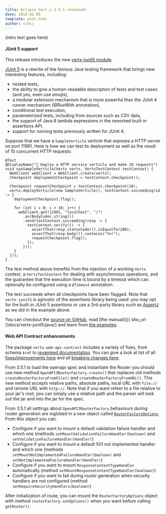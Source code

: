 ```yaml
---
title: Eclipse Vert.x 3.5.1 released!
date: 2018-02-05
template: post.html
author: vietj
---
```


(intro text goes here)

#### JUnit 5 support

This release introduces the new [vertx-junit5 module](https://github.com/vert-x3/vertx-junit5).

[JUnit 5](http://junit.org/junit5/) is a rewrite of the famous Java testing framework that brings new interesting features, including:

* nested tests,
* the ability to give a human-readable description of tests and test cases (and yes, even use emojis),
* a modular extension mechanism that is more powerful than the JUnit 4 runner mechanism (@RunWith annotation),
* conditional test execution,
* parameterized tests, including from sources such as CSV data,
* the support of Java 8 lambda expressions in the reworked built-in assertions API,
* support for running tests previously written for JUnit 4.

Suppose that we have a `SampleVerticle` verticle that exposes a HTTP server on port 11981.
Here is how we can test its deployment as well as the result of 10 concurrent HTTP requests:

```
@Test
@DisplayName("🚀 Deploy a HTTP service verticle and make 10 requests")
void useSampleVerticle(Vertx vertx, VertxTestContext testContext) {
  WebClient webClient = WebClient.create(vertx);
  Checkpoint deploymentCheckpoint = testContext.checkpoint();
  
  Checkpoint requestCheckpoint = testContext.checkpoint(10);
  vertx.deployVerticle(new SampleVerticle(), testContext.succeeding(id -> {
    deploymentCheckpoint.flag();
  
    for (int i = 0; i < 10; i++) {
      webClient.get(11981, "localhost", "/")
        .as(BodyCodec.string())
        .send(testContext.succeeding(resp -> {
          testContext.verify(() -> {
            assertThat(resp.statusCode()).isEqualTo(200);
            assertThat(resp.body()).contains("Yo!");
            requestCheckpoint.flag();
          });
        }));
    }
  }));
}
```

The test method above benefits from the injection of a working `Vertx` context, a `VertxTestContext` for dealing with asynchronous operations, and the guarantee that the execution time is bound by a timeout which can optionally be configured using a `@Timeout` annotation.

The test succeeds when all checkpoints have been flagged.
Note that `vertx-junit5` is agnostic of the assertions library being used: you may opt for the built-in JUnit 5 assertions or use a 3rd-party library such as [AssertJ](http://joel-costigliola.github.io/assertj/) as we did in the example above.

You can checkout the [source on GitHub](https://github.com/vert-x3/vertx-junit5), read [the manual]({{ site_url }}docs/vertx-junit5/java/) and learn from [the examples](https://github.com/vert-x3/vertx-examples/tree/master/junit5-examples). 

#### Web API Contract enhancements

The package `vertx-web-api-contract` includes a variety of fixes, from schema `$ref` to [revamped documentation](http://vertx.io/docs/vertx-web-api-contract/java/). You can give a look at list of all [fixes/improvements here](https://github.com/vert-x3/vertx-web/pull/802) and all [breaking changes here](https://github.com/vert-x3/wiki/wiki/3.5.1-Breaking-Changes#vertx-web-api-contracts).

From 3.5.1 to load the openapi spec and instantiate the Router you should use new method `OpenAPI3RouterFactory.create()` that replaces old methods `createRouterFactoryFromFile()` and `createRouterFactoryFromURL()`. This new method accepts relative paths, absolute paths, local URL with `file://` and remote URL with `http://`. Note that if you want refeer to a file relative to your jar's root, you can simply use a relative path and the parser will look out the jar and into the jar for the spec.

From 3.5.1 all settings about `OpenAPI3RouterFactory` behaviours during router generation are inglobed in a new object called [`RouterFactoryOptions`](http://vertx.io/docs/apidocs/io/vertx/ext/web/api/contract/RouterFactoryOptions.html). From this object you can:

* Configure if you want to mount a default validation failure handler and which one (methods `setMountValidationFailureHandler(boolean)` and `setValidationFailureHandler(Handler)`)
* Configure if you want to mount a default 501 not implemented handler and which one (methods `setMountNotImplementedFailureHandler(boolean)` and `setNotImplementedFailureHandler(Handler)`)
* Configure if you want to mount `ResponseContentTypeHandler` automatically (method `setMountResponseContentTypeHandler(boolean)`)
* Configure if you want to fail during router generation when security handlers are not configured (method `setRequireSecurityHandlers(boolean)`)

After initialization of route, you can mount the `RouterFactoryOptions` object with method `routerFactory.setOptions()` when you want before calling `getRouter()`.